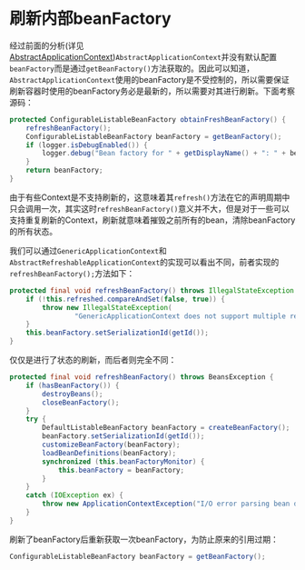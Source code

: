 # 刷新内部beanFactory

经过前面的分析(详见[AbstractApplicationContext](../../2.&#32;AnnotationConfiguApplicationContext结构分析/7.&#32;ApplicationContext/5.AnnotationConfigApplicationContext.md))`AbstractApplicationContext`并没有默认配置`beanFactory`而是通过`getBeanFactory()`方法获取的。因此可以知道，`AbstractApplicationContext`使用的beanFactory是不受控制的，所以需要保证刷新容器时使用的beanFactory务必是最新的，所以需要对其进行刷新。下面考察源码：

```java
protected ConfigurableListableBeanFactory obtainFreshBeanFactory() {
    refreshBeanFactory();
    ConfigurableListableBeanFactory beanFactory = getBeanFactory();
    if (logger.isDebugEnabled()) {
        logger.debug("Bean factory for " + getDisplayName() + ": " + beanFactory);
    }
    return beanFactory;
}
```

由于有些Context是不支持刷新的，这意味着其`refresh()`方法在它的声明周期中只会调用一次，其实这时`refreshBeanFactory()`意义并不大，但是对于一些可以支持重复刷新的Context，刷新就意味着摧毁之前所有的bean，清除beanFactory的所有状态。

我们可以通过`GenericApplicationContext`和`AbstractRefreshableApplicationContext`的实现可以看出不同，前者实现的`refreshBeanFactory();`方法如下：

```java
protected final void refreshBeanFactory() throws IllegalStateException {
    if (!this.refreshed.compareAndSet(false, true)) {
        throw new IllegalStateException(
                "GenericApplicationContext does not support multiple refresh attempts: just call 'refresh' once");
    }
    this.beanFactory.setSerializationId(getId());
}
```

仅仅是进行了状态的刷新，而后者则完全不同：

```java
protected final void refreshBeanFactory() throws BeansException {
    if (hasBeanFactory()) {
        destroyBeans();
        closeBeanFactory();
    }
    try {
        DefaultListableBeanFactory beanFactory = createBeanFactory();
        beanFactory.setSerializationId(getId());
        customizeBeanFactory(beanFactory);
        loadBeanDefinitions(beanFactory);
        synchronized (this.beanFactoryMonitor) {
            this.beanFactory = beanFactory;
        }
    }
    catch (IOException ex) {
        throw new ApplicationContextException("I/O error parsing bean definition source for " + getDisplayName(), ex);
    }
}
```

刷新了beanFactory后重新获取一次beanFactory，为防止原来的引用过期：

```java
ConfigurableListableBeanFactory beanFactory = getBeanFactory();
```
